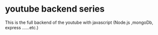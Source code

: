 # youtube backend series

This is the full backend of the youtube with javascript (Node.js ,mongoDb, express ......etc.)
